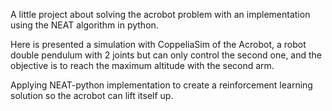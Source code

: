 A little project about solving the acrobot problem with an implementation using the NEAT algorithm in python.

Here is presented a simulation with CoppeliaSim of the Acrobot, a robot double pendulum with 2 joints but can only control the second one, and the objective is to reach the maximum altitude with the second arm.

Applying NEAT-python implementation to create a reinforcement learning solution so the acrobot can lift itself up.
